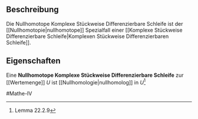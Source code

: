 ## Beschreibung
Die Nullhomotope Komplexe Stückweise Differenzierbare Schleife ist der [[Nullhomotopie|nullhomotope]]  Spezialfall einer [[Komplexe Stückweise Differenzierbare Schleife|Komplexen Stückweise Differenzierbaren Schleife]].

## Eigenschaften
Eine **Nullhomotope Komplexe Stückweise Differenzierbare Schleife** zur [[Wertemenge]] $U$ ist [[Nullhomologie|nullhomolog]] in $U$[^1]

#Mathe-IV 

[^1]: Lemma 22.2.9
